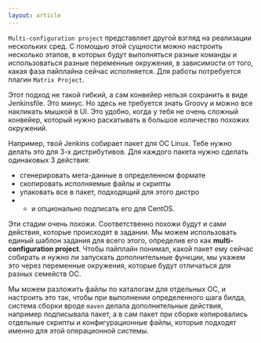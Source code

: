 ```yaml
---
layout: article
---
```

`Multi-configuration project` представляет другой взгляд на реализации нескольких сред. С помощью этой сущности можно настроить несколько этапов, в которых будут выполняться разные команды и использоваться разные переменные окружения, в зависимости от того, какая фаза пайплайна сейчас исполняется. Для работы потребуется плагин `Matrix Project`.

Этот подход не такой гибкий, а сам конвейер нельзя сохранить в виде Jenkinsfile. Это минус. Но здесь не требуется знать Groovy и можно все накликать мышкой в UI. Это удобно, когда у тебя не очень сложный конвейер, который нужно раскатывать в большое количество похожих окружений.

Например, твой Jenkins собирает пакет для OC Linux. Тебе нужно делать это для 3-х дистрибутивов. Для каждого пакета нужно сделать одинаковых 3 действия: 
- сгенерировать мета-данные в определенном формате
- скопировать исполняемые файлы и скрипты
- упаковать все в пакет, подходящий для этого дистро
- - и опционально подписать его для CentOS.

Эти стадии очень похожи. Соответственно похожи будут и сами действия, которые происходят в задании. Мы можем использовать единый шаблон задания для всего этого, определив его как **multi-configuration project**. Чтобы пайплайн понимал, какой пакет ему сейчас собирать и нужно ли запускать дополнительные функции, мы укажем это через переменные окружения, которые будут отличаться для разных семейств ОС.

Мы можем разложить файлы по каталогам для отдельных ОС, и настроить это так, чтобы при выполнении определенного шага билда, система сборки вроде `maven` делала дополнительные действия, например подписывала пакет, а в сам пакет при сборке копировались отдельные скрипты и конфигурационные файлы, которые подходят именно для этой операционной системы.
